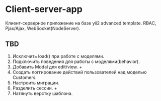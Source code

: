 # Client-server-app
Клиент-серверное приложение на базе yii2 advanced template.
RBAC,
Pjax/Ajax,
WebSocket(NodeServer).

## TBD

1. Исключить load() при работе с моделями.
2. Подключить поведения для работы с моделями(behavior).   
3. Добавить Modal для edit/view.   +
4. Создать логгирование действий пользователей над моделью Customers.
5. Настроить миграции.
6. Разделить сессии. +
7. Натянуть верстку шаблона.
